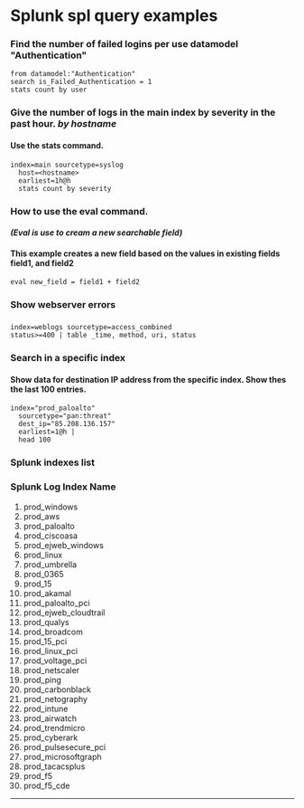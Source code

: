 # Splunk spl query examples

### Find the number of failed logins per use datamodel "Authentication"

```spl
from datamodel:"Authentication" 
search is_Failed_Authentication = 1
stats count by user
```

### Give the number of logs in the main index by severity in the past hour. _by hostname_


#### Use the stats command.

```spl
index=main sourcetype=syslog
  host=<hostname>
  earliest=1h@h
  stats count by severity
```


### How to use the eval command.  
#### _(Eval is use to cream a new searchable field)_

#### This example creates a new field based on the values in existing fields field1, and field2

```spl
eval new_field = field1 + field2
```


### Show webserver errors

### 

```spl
index=weblogs sourcetype=access_combined 
status>=400 | table _time, method, uri, status
```

### Search in a specific index 

#### Show data for destination IP address from the specific index. Show thes the last 100 entries.

```spl 
index="prod_paloalto" 
  sourcetype="pan:threat" 
  dest_ip="85.208.136.157" 
  earliest=1@h |  
  head 100
```


### Splunk indexes list

### Splunk Log Index Name
1. prod_windows
1. prod_aws
1. prod_paloalto
1. prod_ciscoasa
1. prod_ejweb_windows
1. prod_linux
1. prod_umbrella
1. prod_0365
1. prod_15
1. prod_akamal
1. prod_paloalto_pci
1. prod_ejweb_cloudtrail
1. prod_qualys
1. prod_broadcom
1. prod_15_pci
1. prod_linux_pci
1. prod_voltage_pci
1. prod_netscaler
1. prod_ping
1. prod_carbonblack
1. prod_netography
1. prod_intune
1. prod_airwatch
1. prod_trendmicro
1. prod_cyberark
1. prod_pulsesecure_pci
1. prod_microsoftgraph
1. prod_tacacsplus
1. prod_f5
1. prod_f5_cde


---
